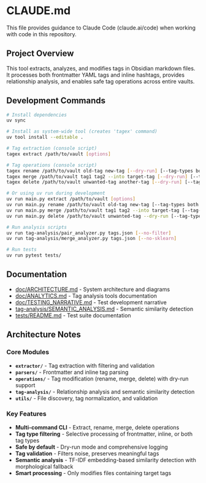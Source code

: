 # CLAUDE.md

This file provides guidance to Claude Code (claude.ai/code) when working with code in this repository.

## Project Overview

This tool extracts, analyzes, and modifies tags in Obsidian markdown files. It processes both frontmatter YAML tags and inline hashtags, provides relationship analysis, and enables safe tag operations across entire vaults.

## Development Commands

```bash
# Install dependencies
uv sync

# Install as system-wide tool (creates 'tagex' command)
uv tool install --editable .

# Tag extraction (console script)
tagex extract /path/to/vault [options]

# Tag operations (console script)
tagex rename /path/to/vault old-tag new-tag [--dry-run] [--tag-types both|frontmatter|inline]
tagex merge /path/to/vault tag1 tag2 --into target-tag [--dry-run] [--tag-types both|frontmatter|inline]
tagex delete /path/to/vault unwanted-tag another-tag [--dry-run] [--tag-types both|frontmatter|inline]

# Or using uv run during development
uv run main.py extract /path/to/vault [options]
uv run main.py rename /path/to/vault old-tag new-tag [--tag-types both|frontmatter|inline]
uv run main.py merge /path/to/vault tag1 tag2 --into target-tag [--tag-types both|frontmatter|inline]
uv run main.py delete /path/to/vault unwanted-tag --dry-run [--tag-types both|frontmatter|inline]

# Run analysis scripts  
uv run tag-analysis/pair_analyzer.py tags.json [--no-filter]
uv run tag-analysis/merge_analyzer.py tags.json [--no-sklearn]

# Run tests
uv run pytest tests/
```

## Documentation

- [doc/ARCHITECTURE.md](doc/ARCHITECTURE.md) - System architecture and diagrams
- [doc/ANALYTICS.md](doc/ANALYTICS.md) - Tag analysis tools documentation
- [doc/TESTING_NARRATIVE.md](doc/TESTING_NARRATIVE.md) - Test development narrative
- [tag-analysis/SEMANTIC_ANALYSIS.md](tag-analysis/SEMANTIC_ANALYSIS.md) - Semantic similarity detection
- [tests/README.md](tests/README.md) - Test suite documentation

## Architecture Notes

### Core Modules

- **`extractor/`** - Tag extraction with filtering and validation
- **`parsers/`** - Frontmatter and inline tag parsing
- **`operations/`** - Tag modification (rename, merge, delete) with dry-run support
- **`tag-analysis/`** - Relationship analysis and semantic similarity detection
- **`utils/`** - File discovery, tag normalization, and validation

### Key Features

- **Multi-command CLI** - Extract, rename, merge, delete operations
- **Tag type filtering** - Selective processing of frontmatter, inline, or both tag types
- **Safe by default** - Dry-run mode and comprehensive logging
- **Tag validation** - Filters noise, preserves meaningful tags
- **Semantic analysis** - TF-IDF embedding-based similarity detection with morphological fallback
- **Smart processing** - Only modifies files containing target tags